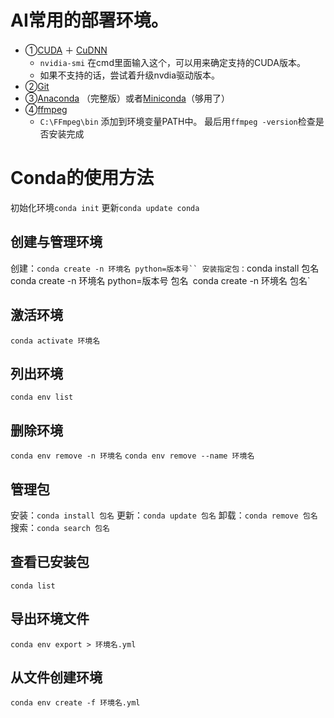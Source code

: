 # AI常用的部署环境。

* ①[CUDA](https://developer.nvidia.com/cuda-toolkit-archive) ＋ [CuDNN](https://developer.nvidia.com/cudnn-archive)
    * `nvidia-smi` 在cmd里面输入这个，可以用来确定支持的CUDA版本。
    * 如果不支持的话，尝试着升级nvdia驱动版本。
* ②[Git](https://git-scm.com/downloads/win)
* ③[Anaconda](https://www.anaconda.com/products/individual) （完整版）或者[Miniconda](https://docs.conda.io/en/latest/miniconda.html)（够用了）
* ④[ffmpeg](https://ffmpeg.org/download.html)
    * `C:\FFmpeg\bin` 添加到环境变量PATH中。 最后用`ffmpeg -version`检查是否安装完成

# Conda的使用方法
初始化环境`conda init`
更新`conda update conda`

## 创建与管理环境
创建：`conda create -n 环境名 python=版本号``
安装指定包：`conda install 包名`
           `conda create -n 环境名 python=版本号 包名`
           `conda create -n 环境名 包名`

## 激活环境
`conda activate 环境名`

## 列出环境
`conda env list`

## 删除环境
`conda env remove -n 环境名`
`conda env remove --name 环境名`

## 管理包

安装：`conda install 包名`
更新：`conda update 包名`
卸载：`conda remove 包名`
搜索：`conda search 包名`

## 查看已安装包
`conda list`

## 导出环境文件
`conda env export > 环境名.yml`

## 从文件创建环境
`conda env create -f 环境名.yml`